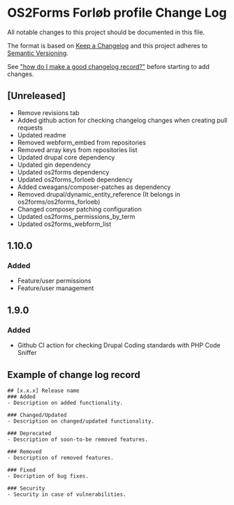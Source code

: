 # OS2Forms Forløb profile Change Log
All notable changes to this project should be documented in this file.

The format is based on [Keep a Changelog](http://keepachangelog.com/)
and this project adheres to [Semantic Versioning](http://semver.org/).

See ["how do I make a good changelog record?"](https://keepachangelog.com/en/1.0.0/#how) 
before starting to add changes.

## [Unreleased]
- Remove revisions tab
- Added github action for checking changelog changes when creating pull requests
- Updated readme
- Removed webform_embed from repositories
- Removed array keys from repositories list
- Updated drupal core dependency
- Updated gin dependency
- Updated os2forms dependency
- Updated os2forms_forloeb dependency
- Added cweagans/composer-patches as dependency
- Removed drupal/dynamic_entity_reference (It belongs in os2forms/os2forms_forloeb)
- Changed composer patching configuration
- Updated os2forms_permissions_by_term
- Updated os2forms_webform_list

## 1.10.0

### Added 
 - Feature/user permissions
 - Feature/user management

## 1.9.0

### Added
- Github CI action for checking Drupal Coding standards with PHP Code Sniffer


## Example of change log record
```
## [x.x.x] Release name
### Added
- Description on added functionality.

### Changed/Updated
- Description on changed/updated functionality.

### Deprecated
- Description of soon-to-be removed features.

### Removed
- Description of removed features.

### Fixed
- Decription of bug fixes.

### Security
- Security in case of vulnerabilities.

```
